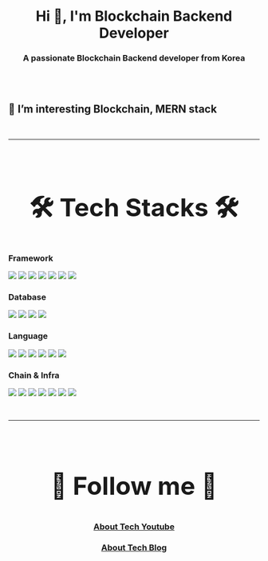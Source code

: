 
<h1 align="center">Hi 👋, I'm Blockchain Backend Developer</h1>
<h3 align="center">A passionate Blockchain Backend developer from Korea</h3>

<br/><br/>
## 🌱 I’m interesting **Blockchain, MERN stack**
<br/>
<hr />
<br/>
<h2 align="center" style="font-size:50px;">🛠️ Tech Stacks 🛠️</h2>

### **Framework**
![](https://img.shields.io/badge/NestJS-E0234E.svg?style=for-the-badge&logo=NestJS&logoColor=white)
![](https://img.shields.io/badge/Node.js-339933.svg?style=for-the-badge&logo=nodedotjs&logoColor=white)
![](https://img.shields.io/badge/Express-000000.svg?style=for-the-badge&logo=Express&logoColor=white)
![](https://img.shields.io/badge/Django-092E20.svg?style=for-the-badge&logo=Django&logoColor=white)
![](https://img.shields.io/badge/Spring%20Boot-6DB33F.svg?style=for-the-badge&logo=Spring-Boot&logoColor=white)
![](https://img.shields.io/badge/React-61DAFB.svg?style=for-the-badge&logo=React&logoColor=black)
![](https://img.shields.io/badge/ReactNative-61DAFB.svg?style=for-the-badge&logo=react&logoColor=black)
<br/>

### Database

![](https://img.shields.io/badge/MongoDB-47A248.svg?style=for-the-badge&logo=MongoDB&logoColor=white)
![](https://img.shields.io/badge/MySQL-4479A1.svg?style=for-the-badge&logo=MySQL&logoColor=white)
![](https://img.shields.io/badge/PostgreSQL-4169E1.svg?style=for-the-badge&logo=PostgreSQL&logoColor=white)
![](https://img.shields.io/badge/Sequelize-52B0E7.svg?style=for-the-badge&logo=Sequelize&logoColor=white)
<br/>

### **Language**

![](https://img.shields.io/badge/TypeScript-3178C6.svg?style=for-the-badge&logo=TypeScript&logoColor=white)
![](https://img.shields.io/badge/JavaScript-F7DF1E.svg?style=for-the-badge&logo=JavaScript&logoColor=black)
![](https://img.shields.io/badge/Python-3776AB.svg?style=for-the-badge&logo=Python&logoColor=white)
![](https://img.shields.io/badge/Markdown-000000.svg?style=for-the-badge&logo=Markdown&logoColor=white)
![](https://img.shields.io/badge/Java-007396?style=for-the-badge&logo=Java&logoColor=white)
![](https://img.shields.io/badge/Solidity-363636.svg?style=for-the-badge&logo=Solidity&logoColor=white)
<br/>


### Chain & Infra

![](https://img.shields.io/badge/Ethereum-3C3C3D.svg?style=for-the-badge&logo=Ethereum&logoColor=white)
<img src="https://img.shields.io/badge/hardhat-EF2D5E?style=for-the-badge&logo=hardhat&logoColor=white">
<img src="https://img.shields.io/badge/klaytn-ECD53F?style=for-the-badge&logo=klaytn&logoColor=white">
<img src="https://img.shields.io/badge/truffle-0B2C4A?style=for-the-badge&logo=truffle&logoColor=white">
![](https://img.shields.io/badge/Web3.js-F16822.svg?style=for-the-badge&logo=web3dotjs&logoColor=white)
<img src="https://img.shields.io/badge/git-F05032?style=for-the-badge&logo=git&logoColor=white">
<img src="https://img.shields.io/badge/docker-2496ED?style=for-the-badge&logo=docker&logoColor=white">
  
<br/>
<hr />
<br/>
<h2 align="center" style="font-size:50px;">🚀️ Follow me 🚀️ </h2>  

<h3 align="center"><a href="https://bit.ly/3Jjc1ha">About Tech Youtube</a></h3>
<h3 align="center"><a href="https://about-tech.tistory.com">About Tech Blog</a></h3>


